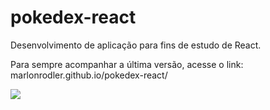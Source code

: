 # pokedex-react
Desenvolvimento de aplicação para fins de estudo de React.

Para sempre acompanhar a última versão, acesse o link:
marlonrodler.github.io/pokedex-react/

![](pokedex.gif)
